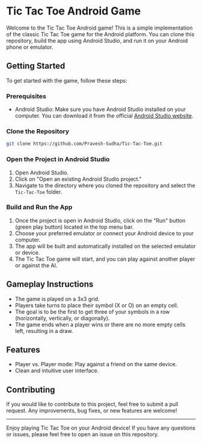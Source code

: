 # Tic Tac Toe Android Game

Welcome to the Tic Tac Toe Android game! This is a simple implementation of the classic Tic Tac Toe game for the Android platform. You can clone this repository, build the app using Android Studio, and run it on your Android phone or emulator.

## Getting Started

To get started with the game, follow these steps:

### Prerequisites

- Android Studio: Make sure you have Android Studio installed on your computer. You can download it from the official [Android Studio website](https://developer.android.com/studio).

### Clone the Repository

``` bash
git clone https://github.com/Pravesh-Sudha/Tic-Tac-Toe.git
```

### Open the Project in Android Studio

1. Open Android Studio.
2. Click on "Open an existing Android Studio project."
3. Navigate to the directory where you cloned the repository and select the `Tic-Tac-Toe` folder.

### Build and Run the App

1. Once the project is open in Android Studio, click on the "Run" button (green play button) located in the top menu bar.
2. Choose your preferred emulator or connect your Android device to your computer.
3. The app will be built and automatically installed on the selected emulator or device.
4. The Tic Tac Toe game will start, and you can play against another player or against the AI.

## Gameplay Instructions

- The game is played on a 3x3 grid.
- Players take turns to place their symbol (X or O) on an empty cell.
- The goal is to be the first to get three of your symbols in a row (horizontally, vertically, or diagonally).
- The game ends when a player wins or there are no more empty cells left, resulting in a draw.

## Features

- Player vs. Player mode: Play against a friend on the same device.
- Clean and intuitive user interface.

## Contributing

If you would like to contribute to this project, feel free to submit a pull request. Any improvements, bug fixes, or new features are welcome!

---

Enjoy playing Tic Tac Toe on your Android device! If you have any questions or issues, please feel free to open an issue on this repository.

